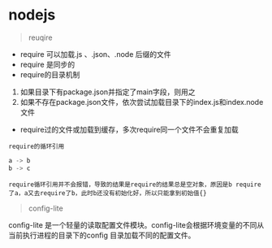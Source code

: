# nodejs

> reuqire

* require 可以加载.js 、.json、.node 后缀的文件
* require 是同步的
* require的目录机制

1. 如果目录下有package.json并指定了main字段，则用之
2. 如果不存在package.json文件，依次尝试加载目录下的index.js和index.node 文件

* require过的文件或加载到缓存，多次require同一个文件不会重复加载

`require的循环引用`

```javascript
a -> b
b -> c
```

`require循环引用并不会报错，导致的结果是require的结果总是空对象，原因是b require了a，a又去require了b，此时b还没有初始化好，所以只能拿到初始值{}`



> config-lite

config-lite 是一个轻量的读取配置文件模块。config-lite会根据环境变量的不同从当前执行进程的目录下的config 目录加载不同的配置文件。

​	  







